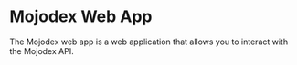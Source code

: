 # Mojodex Web App

The Mojodex web app is a web application that allows you to interact with the Mojodex API.

